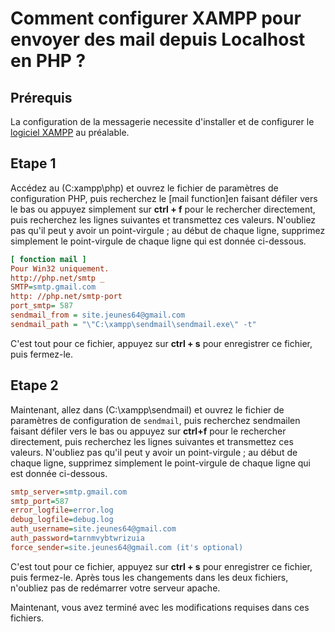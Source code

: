 # Comment configurer XAMPP pour envoyer des mail depuis Localhost en PHP ?

## Prérequis

La configuration de la messagerie necessite d'installer et de configurer le [logiciel XAMPP](config_xampp.md) au préalable.

## Etape 1

Accédez au (C:xampp\php) et ouvrez le fichier de paramètres de configuration PHP, puis recherchez le [mail function]en faisant défiler vers le bas ou appuyez simplement sur **ctrl + f** pour le rechercher directement, puis recherchez les lignes suivantes et transmettez ces valeurs. N'oubliez pas qu'il peut y avoir un point-virgule ; au début de chaque ligne, supprimez simplement le point-virgule de chaque ligne qui est donnée ci-dessous.

```ini
[ fonction mail ]
Pour Win32 uniquement.
http://php.net/smtp _
SMTP=smtp.gmail.com
http: //php.net/smtp-port
port_smtp= 587
sendmail_from = site.jeunes64@gmail.com
sendmail_path = "\"C:\xampp\sendmail\sendmail.exe\" -t"
```

C'est tout pour ce fichier, appuyez sur **ctrl + s** pour enregistrer ce fichier, puis fermez-le.

## Etape 2

Maintenant, allez dans (C:\xampp\sendmail) et ouvrez le fichier de paramètres de configuration de `sendmail`, puis recherchez sendmailen faisant défiler vers le bas ou appuyez sur **ctrl+f** pour le rechercher directement, puis recherchez les lignes suivantes et transmettez ces valeurs. N'oubliez pas qu'il peut y avoir un point-virgule ; au début de chaque ligne, supprimez simplement le point-virgule de chaque ligne qui est donnée ci-dessous.

```ini
smtp_server=smtp.gmail.com
smtp_port=587
error_logfile=error.log
debug_logfile=debug.log
auth_username=site.jeunes64@gmail.com
auth_password=tarnmvybtwrizuia
force_sender=site.jeunes64@gmail.com (it's optional)
```

C'est tout pour ce fichier, appuyez sur **ctrl + s** pour enregistrer ce fichier, puis fermez-le. Après tous les changements dans les deux fichiers, n'oubliez pas de redémarrer votre serveur apache.

Maintenant, vous avez terminé avec les modifications requises dans ces fichiers.
